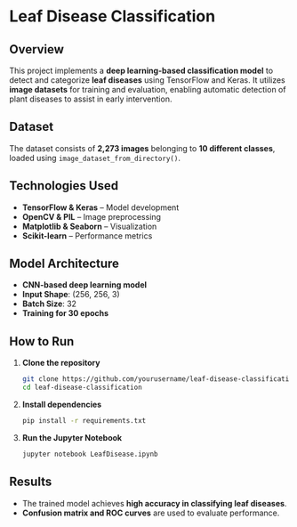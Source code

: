 

#  Leaf Disease Classification  

##  Overview  
This project implements a **deep learning-based classification model** to detect and categorize **leaf diseases** using TensorFlow and Keras. It utilizes **image datasets** for training and evaluation, enabling automatic detection of plant diseases to assist in early intervention.  

##  Dataset  
The dataset consists of **2,273 images** belonging to **10 different classes**, loaded using `image_dataset_from_directory()`.  

##  Technologies Used  
- **TensorFlow & Keras** – Model development  
- **OpenCV & PIL** – Image preprocessing  
- **Matplotlib & Seaborn** – Visualization  
- **Scikit-learn** – Performance metrics  

##  Model Architecture  
- **CNN-based deep learning model**  
- **Input Shape**: (256, 256, 3)  
- **Batch Size**: 32  
- **Training for 30 epochs**  

##  How to Run  
1. **Clone the repository**  
   ```bash
   git clone https://github.com/yourusername/leaf-disease-classification.git
   cd leaf-disease-classification
   ```  
2. **Install dependencies**  
   ```bash
   pip install -r requirements.txt
   ```  
3. **Run the Jupyter Notebook**  
   ```bash
   jupyter notebook LeafDisease.ipynb
   ```  

##  Results  
- The trained model achieves **high accuracy in classifying leaf diseases**.  
- **Confusion matrix and ROC curves** are used to evaluate performance.  

